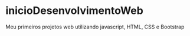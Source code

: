 # inicioDesenvolvimentoWeb
 Meu primeiros projetos web utilizando javascript, HTML, CSS e Bootstrap
